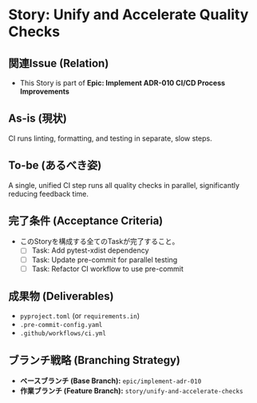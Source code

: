 # Story: Unify and Accelerate Quality Checks

## 関連Issue (Relation)
- This Story is part of **Epic: Implement ADR-010 CI/CD Process Improvements**

## As-is (現状)
CI runs linting, formatting, and testing in separate, slow steps.

## To-be (あるべき姿)
A single, unified CI step runs all quality checks in parallel, significantly reducing feedback time.

## 完了条件 (Acceptance Criteria)
- このStoryを構成する全てのTaskが完了すること。
  - [ ] Task: Add pytest-xdist dependency
  - [ ] Task: Update pre-commit for parallel testing
  - [ ] Task: Refactor CI workflow to use pre-commit

## 成果物 (Deliverables)
- `pyproject.toml` (or `requirements.in`)
- `.pre-commit-config.yaml`
- `.github/workflows/ci.yml`

## ブランチ戦略 (Branching Strategy)
- **ベースブランチ (Base Branch):** `epic/implement-adr-010`
- **作業ブランチ (Feature Branch):** `story/unify-and-accelerate-checks`
